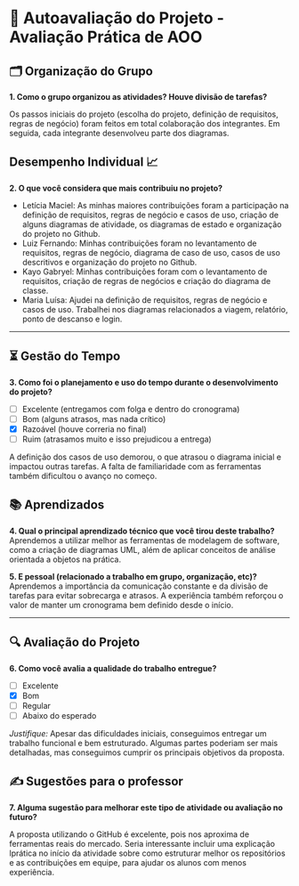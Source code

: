 # 🧠 Autoavaliação do Projeto - Avaliação Prática de AOO

## 🗂️ Organização do Grupo
**1. Como o grupo organizou as atividades? Houve divisão de tarefas?**

Os passos iniciais do projeto (escolha do projeto, definição de requisitos, regras de negócio) foram feitos em total colaboração dos integrantes. Em seguida, cada integrante desenvolveu parte dos diagramas.

## Desempenho Individual 📈
**2. O que você considera que mais contribuiu no projeto?**

- Letícia Maciel: As minhas maiores contribuições foram a participação na definição de requisitos, regras de negócio e casos de uso, criação de alguns diagramas de atividade, os diagramas de estado e organização do projeto no Github.
- Luiz Fernando: Minhas contribuições foram no levantamento de requisitos, regras de negócio, diagrama de caso de uso, casos de uso descritivos e organização do projeto no Github.
- Kayo Gabryel: Minhas contribuições foram com o levantamento de requisitos, criação de regras de negócios e criação do diagrama de classe.
- Maria Luísa: Ajudei na definição de requisitos, regras de negócio e casos de uso. Trabalhei nos diagramas relacionados a viagem, relatório, ponto de descanso e login.



---

## ⏳ Gestão do Tempo
**3. Como foi o planejamento e uso do tempo durante o desenvolvimento do projeto?**

- [ ] Excelente (entregamos com folga e dentro do cronograma)
- [ ] Bom (alguns atrasos, mas nada crítico)
- [x] Razoável (houve correria no final)
- [ ] Ruim (atrasamos muito e isso prejudicou a entrega)

A definição dos casos de uso demorou, o que atrasou o diagrama inicial e impactou outras tarefas. A falta de familiaridade com as ferramentas também dificultou o avanço no começo.

## 📚 Aprendizados
**4. Qual o principal aprendizado técnico que você tirou deste trabalho?**  
Aprendemos a utilizar melhor as ferramentas de modelagem de software, como a criação de diagramas UML, além de aplicar conceitos de análise orientada a objetos na prática.

**5. E pessoal (relacionado a trabalho em grupo, organização, etc)?**  
Aprendemos a importância da comunicação constante e da divisão de tarefas para evitar sobrecarga e atrasos. A experiência também reforçou o valor de manter um cronograma bem definido desde o início.

---

## 🔍 Avaliação do Projeto
**6. Como você avalia a qualidade do trabalho entregue?**

- [ ] Excelente
- [x] Bom
- [ ] Regular
- [ ] Abaixo do esperado

_Justifique:_ 
 Apesar das dificuldades iniciais, conseguimos entregar um trabalho funcional e bem estruturado. Algumas partes poderiam ser mais detalhadas, mas conseguimos cumprir os principais objetivos da proposta.


## ✍️ Sugestões para o professor
**7. Alguma sugestão para melhorar este tipo de atividade ou avaliação no futuro?**  

A proposta utilizando o GitHub é excelente, pois nos aproxima de ferramentas reais do mercado. Seria interessante incluir uma explicação lprática no início da atividade sobre como estruturar melhor os repositórios e as contribuições em equipe, para ajudar os alunos com menos experiência.
